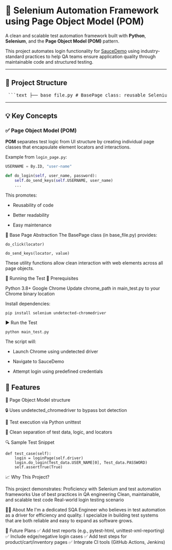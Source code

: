 # 🧪 Selenium Automation Framework using Page Object Model (POM)

A clean and scalable test automation framework built with **Python**, **Selenium**, and the **Page Object Model (POM)** pattern.

This project automates login functionality for [SauceDemo](https://www.saucedemo.com/v1/) using industry-standard practices to help QA teams ensure application quality through maintainable code and structured testing.

---

## 📂 Project Structure

<pre lang="markdown"> ```text ├── base_file.py # BasePage class: reusable Selenium actions ├── DataModel.py # Test data and constants ├── login_page.py # Login Page Object Model ├── main_test.py # Executable test case using unittest ``` </pre>

---

## 💡 Key Concepts

### ✅ Page Object Model (POM)

**POM** separates test logic from UI structure by creating individual page classes that encapsulate element locators and interactions.

Example from `login_page.py`:

```python
USERNAME = By.ID, "user-name"

def do_login(self, user_name, password):
    self.do_send_keys(self.USERNAME, user_name)
    ...
```
This promotes:

 - Reusability of code

 - Better readability

 - Easy maintenance

🔁 Base Page Abstraction
The BasePage class (in base_file.py) provides:
```
do_click(locator)

do_send_keys(locator, value)
```
These utility functions allow clean interaction with web elements across all page objects.

🚀 Running the Test
🧱 Prerequisites

Python 3.8+
Google Chrome
Update chrome_path in main_test.py to your Chrome binary location

Install dependencies:
```
pip install selenium undetected-chromedriver
```
▶️ Run the Test
```
python main_test.py
```
The script will:

- Launch Chrome using undetected driver

- Navigate to SauceDemo

- Attempt login using predefined credentials

## 🔐 Features
🧩 Page Object Model structure

🔒 Uses undetected_chromedriver to bypass bot detection

🧪 Test execution via Python unittest

📁 Clean separation of test data, logic, and locators

🔍 Sample Test Snippet
```
def test_case(self):
    login = loginPage(self.driver)
    login.do_login(Test_data.USER_NAME[0], Test_data.PASSWORD)
    self.assertTrue(True)

```
📈 Why This Project?

This project demonstrates:
Proficiency with Selenium and test automation frameworks
Use of best practices in QA engineering
Clean, maintainable, and scalable test code
Real-world login testing scenario

🙋‍♂️ About Me
I'm a dedicated SQA Engineer who believes in test automation as a driver for efficiency
and quality. I specialize in building test systems that are both reliable and easy to expand as software grows.

📌 Future Plans
✅ Add test reports (e.g., pytest-html, unittest-xml-reporting)
✅ Include edge/negative login cases
✅ Add test steps for product/cart/inventory pages
✅ Integrate CI tools (GitHub Actions, Jenkins)

